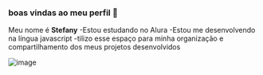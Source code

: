 ### boas vindas ao meu perfil 💙
Meu nome é **Stefany** 
-Estou estudando no Alura
-Estou me desenvolvendo na língua javascript
-tilizo esse espaço para minha organização e compartilhamento dos meus projetos desenvolvidos

![image](https://github.com/user-attachments/assets/5e96cccf-18f4-4ed4-9545-e7d0188fd9f5)

